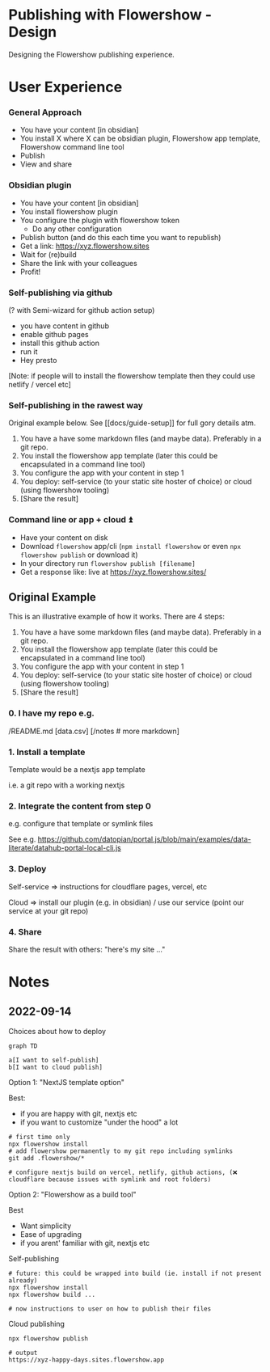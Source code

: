 # Publishing with Flowershow - Design

Designing the Flowershow publishing experience.

# User Experience

### General Approach

* You have your content [in obsidian]
* You install X where X can be obsidian plugin, Flowershow app template, Flowershow command line tool
* Publish
* View and share

### Obsidian plugin

* You have your content [in obsidian]
* You install flowershow plugin
* You configure the plugin with flowershow token
  * Do any other configuration
* Publish button (and do this each time you want to republish)
* Get a link: https://xyz.flowershow.sites
* Wait for (re)build
* Share the link with your colleagues
* Profit!

### Self-publishing via github

(? with Semi-wizard for github action setup)

* you have content in github
* enable github pages
* install this github action
* run it
* Hey presto

[Note: if people will to install the flowershow template then they could use netlify / vercel etc]

### Self-publishing in the rawest way

Original example below. See [[docs/guide-setup]] for full gory details atm.

1. You have a have some markdown files (and maybe data). Preferably in a git repo.
2. You install the flowershow app template (later this could be encapsulated in a command line tool)
3. You configure the app with your content in step 1
4. You deploy: self-service (to your static site hoster of choice) or cloud (using flowershow tooling)
5. [Share the result]

### Command line or app + cloud ⏫

* Have your content on disk
* Download `flowershow` app/cli (`npm install flowershow` or even `npx flowershow publish` or download it)
* In your directory run `flowershow publish [filename]`
* Get a response like: live at https://xyz.flowershow.sites/

## Original Example

This is an illustrative example of how it works. There are 4 steps:

1. You have a have some markdown files (and maybe data). Preferably in a git repo.
2. You install the flowershow app template (later this could be encapsulated in a command line tool)
3. You configure the app with your content in step 1
4. You deploy: self-service (to your static site hoster of choice) or cloud (using flowershow tooling)
5. [Share the result]

### 0. I have my repo e.g.

/README.md
[data.csv]
[/notes # more markdown]

### 1. Install a template

Template would be a nextjs app template

i.e. a git repo with a working nextjs

### 2. Integrate the content from step 0

e.g. configure that template or symlink files

See e.g. https://github.com/datopian/portal.js/blob/main/examples/data-literate/datahub-portal-local-cli.js

### 3. Deploy

Self-service => instructions for cloudflare pages, vercel, etc

Cloud => install our plugin (e.g. in obsidian) / use our service (point our service at your git repo)

### 4. Share

Share the result with others: "here's my site ..."

# Notes

## 2022-09-14

Choices about how to deploy

```mermaid
graph TD

a[I want to self-publish]
b[I want to cloud publish]
```


Option 1: "NextJS template option"

Best:

- if you are happy with git, nextjs etc
- if you want to customize "under the hood" a lot

```
# first time only
npx flowershow install
# add flowershow permanently to my git repo including symlinks
git add .flowershow/*

# configure nextjs build on vercel, netlify, github actions, (❌ cloudflare because issues with symlink and root folders)
```


Option 2: "Flowershow as a build tool"

Best

- Want simplicity
- Ease of upgrading
- if you arent' familiar with git, nextjs etc

Self-publishing

```
# future: this could be wrapped into build (ie. install if not present already)
npx flowershow install
npx flowershow build ...

# now instructions to user on how to publish their files
```

Cloud publishing

```
npx flowershow publish

# output
https://xyz-happy-days.sites.flowershow.app
```
